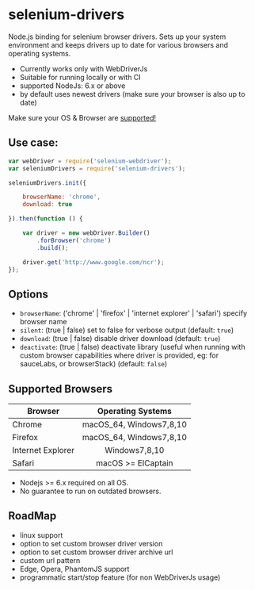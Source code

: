 # selenium-drivers

Node.js binding for selenium browser drivers.
Sets up your system environment and keeps drivers up to date for various
browsers and operating systems.

* Currently works only with WebDriverJs
* Suitable for running locally or with CI
* supported NodeJs: 6.x or above
* by default uses newest drivers (make sure your browser is also up to date)

Make sure your OS & Browser are [supported!](#Supported-Browsers)

## Use case:
```javascript
var webDriver = require('selenium-webdriver');
var seleniumDrivers = require('selenium-drivers');

seleniumDrivers.init({

    browserName: 'chrome',
    download: true

}).then(function () {

    var driver = new webDriver.Builder()
        .forBrowser('chrome')
        .build();

    driver.get('http://www.google.com/ncr');
});
```
## Options
* `browserName`: ('chrome' | 'firefox' | 'internet explorer' | 'safari') specify browser name
* `silent`: (true | false) set to false for verbose output (default: `true`)
* `download`: (true | false) disable driver download (default: `true`)
* `deactivate`: (true | false) deactivate library (useful when running with custom browser capabilities where driver is provided,
eg: for sauceLabs, or browserStack) (default: `false`)

## Supported Browsers
| Browser           | Operating Systems           | 
| ----------------- |:---------------------------:|
| Chrome            | macOS_64, Windows7,8,10     | 
| Firefox           | macOS_64, Windows7,8,10     |   
| Internet Explorer |     Windows7,8,10           |    
| Safari            |    macOS >= ElCaptain       |

* Nodejs >= 6.x required on all OS.
* No guarantee to run on outdated browsers.

## RoadMap
* linux support
* option to set custom browser driver version
* option to set custom browser driver archive url
* custom url pattern
* Edge, Opera, PhantomJS support
* programmatic start/stop feature (for non WebDriverJs usage)
